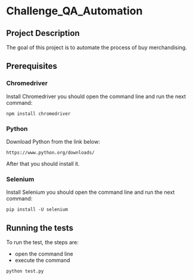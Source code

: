 # Challenge_QA_Automation
## Project Description
The goal of this project is to automate the process of buy merchandising.
## Prerequisites
### Chromedriver
Install Chromedriver you should open the command line and run the next command:
```
npm install chromedriver
```
### Python
Download Python from the link below:
```
https://www.python.org/downloads/
```
After that you should install it.
### Selenium
Install Selenium you should open the command line and run the next command:
```
pip install -U selenium
```
##
## Running the tests
To run the test, the steps are:
* open the command line
* execute the command
```
python test.py
```
